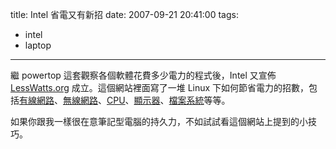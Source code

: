 title: Intel 省電又有新招
date: 2007-09-21 20:41:00
tags: 
- intel
- laptop
---

繼 powertop 這套觀察各個軟體花費多少電力的程式後，Intel 又宣佈 [LessWatts.org](http://www.lesswatts.org/) 成立。這個網站裡面寫了一堆 Linux 下如何節省電力的招數，包括[有線網路](http://www.lesswatts.org/tips/ethernet.php)、[無線網路](http://www.lesswatts.org/tips/wireless.php)、[CPU](http://www.lesswatts.org/tips/cpu.php)、[顯示器](http://www.lesswatts.org/tips/graphics.php)、[檔案系統](http://www.lesswatts.org/tips/disks.php)等等。

如果你跟我一樣很在意筆記型電腦的持久力，不如試試看這個網站上提到的小技巧。